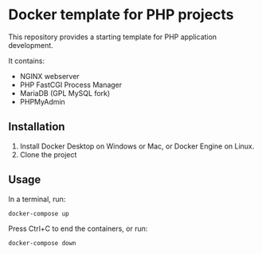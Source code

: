 # Docker template for PHP projects
This repository provides a starting template for PHP application development.

It contains:
* NGINX webserver
* PHP FastCGI Process Manager
* MariaDB (GPL MySQL fork)
* PHPMyAdmin

## Installation

1. Install Docker Desktop on Windows or Mac, or Docker Engine on Linux.
1. Clone the project

## Usage

In a terminal, run:
```bash
docker-compose up
```

Press Ctrl+C to end the containers, or run:
```bash
docker-compose down
```